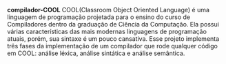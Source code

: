 **compilador-COOL** 
  COOL(Classroom Object Oriented Language) é uma linguagem de programação projetada para o ensino do curso de Compiladores dentro da graduação de Ciência da Computação. Ela possui várias características das mais modernas linguagens de programação atuais, porém, sua sintaxe é um pouco cansativa. Esse projeto implementa três fases da implementação de um compilador que rode qualquer código em COOL: análise léxica, análise sintática e análise semântica.


